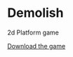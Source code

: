 # Demolish
2d Platform game



[Download the game](https://github.com/TrueFengTingGuo/Demolish/raw/main/Export.zip)

